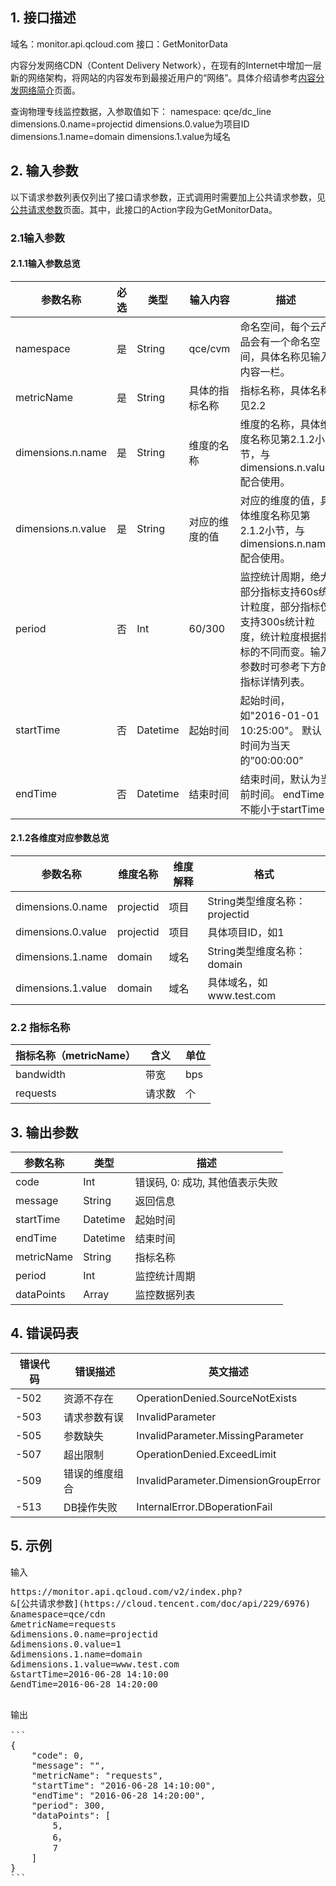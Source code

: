 ## 1. 接口描述

域名：monitor.api.qcloud.com
接口：GetMonitorData

内容分发网络CDN（Content Delivery Network），在现有的Internet中增加一层新的网络架构，将网站的内容发布到最接近用户的“网络”。具体介绍请参考<a href="/doc/product/228/产品概述" title="产品概述">内容分发网络简介</a>页面。

查询物理专线监控数据，入参取值如下：
namespace: qce/dc_line
dimensions.0.name=projectid
dimensions.0.value为项目ID
dimensions.1.name=domain
dimensions.1.value为域名

## 2. 输入参数

以下请求参数列表仅列出了接口请求参数，正式调用时需要加上公共请求参数，见<a href="/doc/api/405/公共请求参数" title="公共请求参数">公共请求参数</a>页面。其中，此接口的Action字段为GetMonitorData。

### 2.1输入参数

#### 2.1.1输入参数总览

| 参数名称               | 必选   | 类型       | 输入内容    | 描述                                       |
| ------------------ | ---- | -------- | ------- | ---------------------------------------- |
| namespace          | 是    | String   | qce/cvm | 命名空间，每个云产品会有一个命名空间，具体名称见输入内容一栏。          |
| metricName         | 是    | String   | 具体的指标名称 | 指标名称，具体名称见2.2                            |
| dimensions.n.name  | 是    | String   | 维度的名称   | 维度的名称，具体维度名称见第2.1.2小节，与dimensions.n.value配合使用。 |
| dimensions.n.value | 是    | String   | 对应的维度的值 | 对应的维度的值，具体维度名称见第2.1.2小节，与dimensions.n.name配合使用。 |
| period             | 否    | Int      | 60/300  | 监控统计周期，绝大部分指标支持60s统计粒度，部分指标仅支持300s统计粒度，统计粒度根据指标的不同而变。输入参数时可参考下方的指标详情列表。 |
| startTime          | 否    | Datetime | 起始时间    | 起始时间，如"2016-01-01 10:25:00"。 默认时间为当天的”00:00:00” |
| endTime            | 否    | Datetime | 结束时间    | 结束时间，默认为当前时间。 endTime不能小于startTime       |
#### 2.1.2各维度对应参数总览

| 参数名称               | 维度名称      | 维度解释 | 格式                     |
| ------------------ | --------- | ---- | ---------------------- |
| dimensions.0.name  | projectid | 项目   | String类型维度名称：projectid |
| dimensions.0.value | projectid | 项目   | 具体项目ID，如1              |
| dimensions.1.name  | domain    | 域名   | String类型维度名称：domain    |
| dimensions.1.value | domain    | 域名   | 具体域名，如www.test.com     |

### 2.2 指标名称

| 指标名称（metricName） | 含义   | 单位   |
| ---------------- | ---- | ---- |
| bandwidth        | 带宽   | bps  |
| requests         | 请求数  | 个    |


## 3. 输出参数

| 参数名称       | 类型       | 描述                  |
| ---------- | -------- | ------------------- |
| code       | Int      | 错误码, 0: 成功, 其他值表示失败 |
| message    | String   | 返回信息                |
| startTime  | Datetime | 起始时间                |
| endTime    | Datetime | 结束时间                |
| metricName | String   | 指标名称                |
| period     | Int      | 监控统计周期              |
| dataPoints | Array    | 监控数据列表              |


## 4. 错误码表

| 错误代码 | 错误描述    | 英文描述                                 |
| ---- | ------- | ------------------------------------ |
| -502 | 资源不存在   | OperationDenied.SourceNotExists      |
| -503 | 请求参数有误  | InvalidParameter                     |
| -505 | 参数缺失    | InvalidParameter.MissingParameter    |
| -507 | 超出限制    | OperationDenied.ExceedLimit          |
| -509 | 错误的维度组合 | InvalidParameter.DimensionGroupError |
| -513 | DB操作失败  | InternalError.DBoperationFail        |

## 5. 示例

输入

<pre>
https://monitor.api.qcloud.com/v2/index.php?
&[公共请求参数](https://cloud.tencent.com/doc/api/229/6976)
&namespace=qce/cdn
&metricName=requests
&dimensions.0.name=projectid
&dimensions.0.value=1
&dimensions.1.name=domain
&dimensions.1.value=www.test.com
&startTime=2016-06-28 14:10:00
&endTime=2016-06-28 14:20:00
<pre>

输出

```
{
	"code": 0,
	"message": "",
	"metricName": "requests",
	"startTime": "2016-06-28 14:10:00",
	"endTime": "2016-06-28 14:20:00",
	"period": 300,
	"dataPoints": [
		5,
		6，
		7
	]
}
```